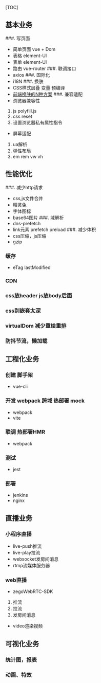 [TOC]

## 基本业务

###. 写页面
- 简单页面 vue + Dom
- 表格 element-UI
- 表单 element-UI
- 路由 vue-router
###. 联调接口
- axios
###. 国际化
- i18N
###. 换肤
- CSS样式层叠 变量 预编译
- [前端换肤的N种方案](https://cloud.tencent.com/developer/article/1652624)
###. 兼容适配
- 浏览器兼容性
1. js polyfill.js
2. css reset
3. 设置浏览器私有属性指令

- 屏幕适配
1. ua解析
2. 弹性布局
3. em rem vw vh

## 性能优化

###. 减少http请求
- css,js文件合并
- 精灵兔
- 字体图标
- base64图片 
###. 域解析 
- dns-prefetch 
- link元素 prefetch preload 
###. 减少体积
- css压缩，js压缩
- gzip
### 缓存
- eTag lastModified
### CDN
### css放header js放body后面
### css别嵌套太深
### virtualDom 减少重绘重排
### 防抖节流，懒加载





## 工程化业务
### 创建 脚手架
- vue-cli
### 开发 webpack 跨域 热部署 mock
- webpack 
- vite
### 联调 热部署HMR
- webpack
### 测试 
- jest
### 部署 
- jenkins
- nginx


## 直播业务
### 小程序直播
- live-push推流
- live-play拉流
- websocket发房间消息
- rtmp流媒体服务器

### web直播
- zegoWebRTC-SDK
1. 推流
2. 拉流
3. 发房间消息
- video渲染视频

## 可视化业务
### 统计图，报表
### 动画、特效


